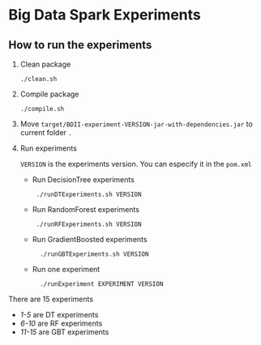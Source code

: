 # Big Data Spark Experiments

## How to run the experiments

1. Clean package

    ```shell script
    ./clean.sh
    ```

2. Compile package

    ```shell script
    ./compile.sh
    ````

3. Move `target/BDII-experiment-VERSION-jar-with-dependencies.jar` to current folder `.`

4. Run experiments

    `VERSION` is the experiments version. You can especify it in the `pom.xml`
    
    - Run DecisionTree experiments 
    
        ````shell script
         ./runDTExperiments.sh VERSION
        ````
       
    -  Run RandomForest experiments
    
        ````shell script
         ./runRFExperiments.sh VERSION
        ````
       
    - Run GradientBoosted experiments
    
        ````shell script
          ./runGBTExperiments.sh VERSION
        ````
      
    - Run one experiment
    
        ```shell script
          ./runExperiment EXPERIMENT VERSION
        ```
      
  There are 15 experiments
    
   - *1-5* are DT experiments
   - *6-10* are RF experiments
   - *11-15* are GBT experiments